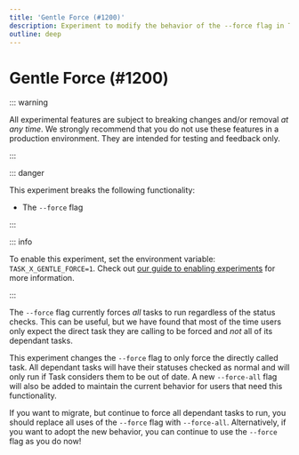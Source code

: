 ```yaml
---
title: 'Gentle Force (#1200)'
description: Experiment to modify the behavior of the --force flag in Task
outline: deep
---
```


# Gentle Force (#1200)

::: warning

All experimental features are subject to breaking changes and/or removal _at any
time_. We strongly recommend that you do not use these features in a production
environment. They are intended for testing and feedback only.

:::

::: danger

This experiment breaks the following functionality:

- The `--force` flag

:::

::: info

To enable this experiment, set the environment variable:
`TASK_X_GENTLE_FORCE=1`. Check out [our guide to enabling experiments](/experiments/#enabling-experiments) for more information.

:::

The `--force` flag currently forces _all_ tasks to run regardless of the status
checks. This can be useful, but we have found that most of the time users only
expect the direct task they are calling to be forced and _not_ all of its
dependant tasks.

This experiment changes the `--force` flag to only force the directly called
task. All dependant tasks will have their statuses checked as normal and will
only run if Task considers them to be out of date. A new `--force-all` flag will
also be added to maintain the current behavior for users that need this
functionality.

If you want to migrate, but continue to force all dependant tasks to run, you
should replace all uses of the `--force` flag with `--force-all`. Alternatively,
if you want to adopt the new behavior, you can continue to use the `--force`
flag as you do now!
